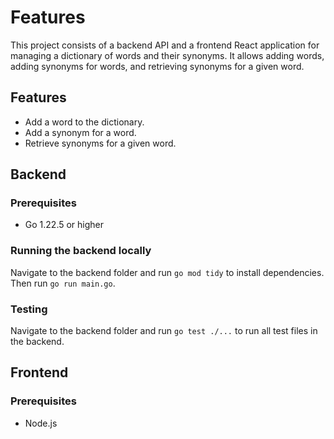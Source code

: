 # Features
This project consists of a backend API and a frontend React application for managing a dictionary of words and their synonyms. It allows adding words, adding synonyms for words, and retrieving synonyms for a given word.

## Features

- Add a word to the dictionary.
- Add a synonym for a word.
- Retrieve synonyms for a given word.

## Backend

### Prerequisites
- Go 1.22.5 or higher

### Running the backend locally
Navigate to the backend folder and run `go mod tidy` to install dependencies. Then run `go run main.go`.

### Testing
Navigate to the backend folder and run `go test ./...` to run all test files in the backend.

## Frontend

### Prerequisites
- Node.js